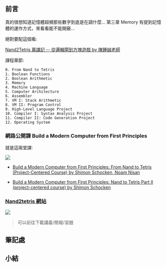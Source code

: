 
## 前言

真的很想知道記憶體超頻那些數字到底是在調什麼... 第三章 Memory 有提到記憶體的運作方式，來看看能不能開竅...

絕對要配這個看:

[Nand2Tetris 慕課記 -- 從邏輯閘到方塊遊戲 by 陳鍾誠老師](https://programmermagazine.github.io/mag/ymag201506/book.html)

課程章節:

```
0. From Nand to Tetris
1. Boolean Functions
2. Boolean Arithmetic
3. Memory
4. Machine Language
5. Computer Architecture
6. Assembler
7. VM I: Stack Arithmetic
8. VM II: Program Control
9. High-Level Language Project
10. Compiler I: Syntax Analysis Project
11. Compiler II: Code Generation Project
12. Operating System
```

### 網路公開課 Build a Modern Computer from First Principles

就是這兩堂課:

![](/assets/images/2022-11-29-11-32-17.png)

- [Build a Modern Computer from First Principles: From Nand to Tetris (Project-Centered Course) by Shimon Schocken, Noam Nisan](https://www.coursera.org/learn/build-a-computer)

- [Build a Modern Computer from First Principles: Nand to Tetris Part II (project-centered course) by Shimon Schocken](https://www.coursera.org/learn/nand2tetris2)

### [Nand2tetris 網站](http://nand2tetris.org/)

![](/assets/images/2022-11-29-11-37-00.png)

> 可以前往下載講義/簡報/習題

## 筆記處

## 小結
